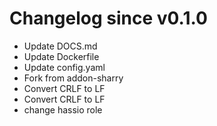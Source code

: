 # Changelog since v0.1.0
- Update DOCS.md 
- Update Dockerfile 
- Update config.yaml 
- Fork from addon-sharry 
- Convert CRLF to LF 
- Convert CRLF to LF 
- change hassio role 
